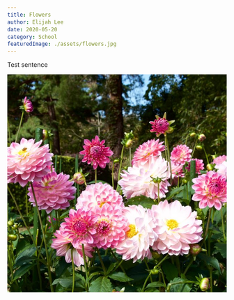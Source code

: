 ```yaml
---
title: Flowers
author: Elijah Lee
date: 2020-05-20
category: School
featuredImage: ./assets/flowers.jpg
---
```

Test sentence 

![Flowers](assets/flowers.jpg "Flowers")